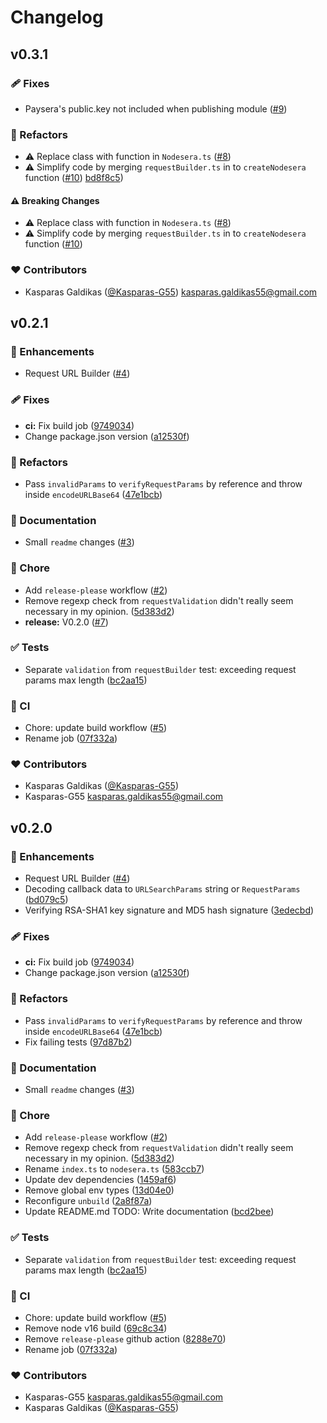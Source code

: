 # Changelog


## v0.3.1


### 🩹 Fixes

- Paysera's public.key not included when publishing module ([#9](https://github.com/Kasparas-G55/nodesera/pull/9))

### 💅 Refactors

- ⚠️  Replace class with function in `Nodesera.ts` ([#8](https://github.com/Kasparas-G55/nodesera/pull/8))
- ⚠️  Simplify code by merging `requestBuilder.ts` in to `createNodesera` function ([#10](https://github.com/Kasparas-G55/nodesera/pull/10))
[bd8f8c5](https://github.com/Kasparas-G55/nodesera/commit/bd8f8c5))

#### ⚠️ Breaking Changes

- ⚠️  Replace class with function in `Nodesera.ts` ([#8](https://github.com/Kasparas-G55/nodesera/pull/8))
- ⚠️  Simplify code by merging `requestBuilder.ts` in to `createNodesera` function ([#10](https://github.com/Kasparas-G55/nodesera/pull/10))

### ❤️ Contributors

- Kasparas Galdikas ([@Kasparas-G55](http://github.com/Kasparas-G55)) <kasparas.galdikas55@gmail.com>

## v0.2.1


### 🚀 Enhancements

- Request URL Builder ([#4](https://github.com/Kasparas-G55/nodesera/pull/4))

### 🩹 Fixes

- **ci:** Fix build job ([9749034](https://github.com/Kasparas-G55/nodesera/commit/9749034))
- Change package.json version ([a12530f](https://github.com/Kasparas-G55/nodesera/commit/a12530f))

### 💅 Refactors

- Pass `invalidParams` to `verifyRequestParams` by reference and throw inside `encodeURLBase64` ([47e1bcb](https://github.com/Kasparas-G55/nodesera/commit/47e1bcb))

### 📖 Documentation

- Small `readme` changes ([#3](https://github.com/Kasparas-G55/nodesera/pull/3))

### 🏡 Chore

- Add `release-please` workflow ([#2](https://github.com/Kasparas-G55/nodesera/pull/2))
- Remove regexp check from `requestValidation` didn't really seem necessary in my opinion. ([5d383d2](https://github.com/Kasparas-G55/nodesera/commit/5d383d2))
- **release:** V0.2.0 ([#7](https://github.com/Kasparas-G55/nodesera/pull/7))

### ✅ Tests

- Separate `validation` from `requestBuilder` test: exceeding request params max length ([bc2aa15](https://github.com/Kasparas-G55/nodesera/commit/bc2aa15))

### 🤖 CI

- Chore: update build workflow ([#5](https://github.com/Kasparas-G55/nodesera/pull/5))
- Rename job ([07f332a](https://github.com/Kasparas-G55/nodesera/commit/07f332a))

### ❤️ Contributors

- Kasparas Galdikas ([@Kasparas-G55](http://github.com/Kasparas-G55))
- Kasparas-G55 <kasparas.galdikas55@gmail.com>

## v0.2.0


### 🚀 Enhancements

- Request URL Builder ([#4](https://github.com/Kasparas-G55/nodesera/pull/4))
- Decoding callback data to `URLSearchParams` string or `RequestParams` ([bd079c5](https://github.com/Kasparas-G55/nodesera/commit/bd079c5))
- Verifying RSA-SHA1 key signature and MD5 hash signature ([3edecbd](https://github.com/Kasparas-G55/nodesera/commit/3edecbd))

### 🩹 Fixes

- **ci:** Fix build job ([9749034](https://github.com/Kasparas-G55/nodesera/commit/9749034))
- Change package.json version ([a12530f](https://github.com/Kasparas-G55/nodesera/commit/a12530f))

### 💅 Refactors

- Pass `invalidParams` to `verifyRequestParams` by reference and throw inside `encodeURLBase64` ([47e1bcb](https://github.com/Kasparas-G55/nodesera/commit/47e1bcb))
- Fix failing tests ([97d87b2](https://github.com/Kasparas-G55/nodesera/commit/97d87b2))

### 📖 Documentation

- Small `readme` changes ([#3](https://github.com/Kasparas-G55/nodesera/pull/3))

### 🏡 Chore

- Add `release-please` workflow ([#2](https://github.com/Kasparas-G55/nodesera/pull/2))
- Remove regexp check from `requestValidation` didn't really seem necessary in my opinion. ([5d383d2](https://github.com/Kasparas-G55/nodesera/commit/5d383d2))
- Rename `index.ts` to `nodesera.ts` ([583ccb7](https://github.com/Kasparas-G55/nodesera/commit/583ccb7))
- Update dev dependencies ([1459af6](https://github.com/Kasparas-G55/nodesera/commit/1459af6))
- Remove global env types ([13d04e0](https://github.com/Kasparas-G55/nodesera/commit/13d04e0))
- Reconfigure `unbuild` ([2a8f87a](https://github.com/Kasparas-G55/nodesera/commit/2a8f87a))
- Update README.md TODO: Write documentation ([bcd2bee](https://github.com/Kasparas-G55/nodesera/commit/bcd2bee))

### ✅ Tests

- Separate `validation` from `requestBuilder` test: exceeding request params max length ([bc2aa15](https://github.com/Kasparas-G55/nodesera/commit/bc2aa15))

### 🤖 CI

- Chore: update build workflow ([#5](https://github.com/Kasparas-G55/nodesera/pull/5))
- Remove node v16 build ([69c8c34](https://github.com/Kasparas-G55/nodesera/commit/69c8c34))
- Remove `release-please` github action ([8288e70](https://github.com/Kasparas-G55/nodesera/commit/8288e70))
- Rename job ([07f332a](https://github.com/Kasparas-G55/nodesera/commit/07f332a))

### ❤️ Contributors

- Kasparas-G55 <kasparas.galdikas55@gmail.com>
- Kasparas Galdikas ([@Kasparas-G55](http://github.com/Kasparas-G55))
